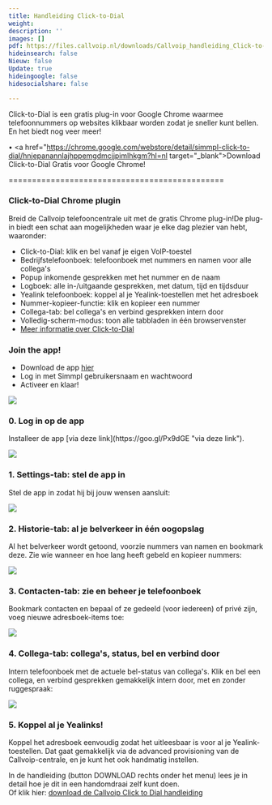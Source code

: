 ```yaml
---
title: Handleiding Click-to-Dial
weight: 
description: ''
images: []
pdf: https://files.callvoip.nl/downloads/Callvoip_handleiding_Click-to-Dial.pdf
hideinsearch: false
Nieuw: false
Update: true
hideingoogle: false
hidesocialshare: false

---
```

Click-to-Dial is een gratis plug-in voor Google Chrome waarmee telefoonnummers op websites klikbaar worden zodat je sneller kunt bellen.  
En het biedt nog veer meer!

&bull; <a href="https://chrome.google.com/webstore/detail/simmpl-click-to-dial/hnjepanannlajhppemgdmcjjpimlhkgm?hl=nl target="_blank">Download Click-to-Dial Gratis voor Google Chrome!</a>

==============================================

<h3>Click-to-Dial Chrome plugin</h3>

Breid de Callvoip telefooncentrale uit met de gratis Chrome plug-in!De plug-in biedt een schat aan mogelijkheden waar je elke dag plezier van hebt, waaronder:

* Click-to-Dial: klik en bel vanaf je eigen VoIP-toestel
* Bedrijfstelefoonboek: telefoonboek met nummers en namen voor alle collega's
* Popup inkomende gesprekken met het nummer en de naam
* Logboek: alle in-/uitgaande gesprekken, met datum, tijd en tijdsduur
* Yealink telefoonboek: koppel al je Yealink-toestellen met het adresboek
* Nummer-kopieer-functie: klik en kopieer een nummer
* Collega-tab: bel collega's en verbind gesprekken intern door
* Volledig-scherm-modus: toon alle tabbladen in één browservenster
* <a href="https://www.callvoiptelefonie.nl/clicktodial/" target="_blank">Meer informatie over Click-to-Dial</a>

<h3>Join the app!</h3>

* Download de app <a href="https://goo.gl/Px9dGE" target="_blank">hier</a>
* Log in met Simmpl gebruikersnaam en wachtwoord
* Activeer en klaar!

![](https://res.cloudinary.com/callvoip/image/upload/v1582460614/1-click-to-dial_fullscreenmodus_mdm4d6.jpg)

<h3>0. Log in op de app</h3>  
Installeer de app [via deze link](https://goo.gl/Px9dGE "via deze link").

![](https://res.cloudinary.com/callvoip/image/upload/v1582460838/2-login_d4miu7.jpg)

<h3>1. Settings-tab: stel de app in</h3>  
Stel de app in zodat hij bij jouw wensen aansluit:

![](https://res.cloudinary.com/callvoip/image/upload/v1582529609/2-settings-tab_ivi4kn.jpg)

<h3>2. Historie-tab: al je belverkeer in één oogopslag</h3>  
Al het belverkeer wordt getoond, voorzie nummers van namen en bookmark deze. Zie wie wanneer en hoe lang heeft gebeld en kopieer nummers:

![](https://res.cloudinary.com/callvoip/image/upload/v1582461020/3-historie-tab_muxdhe.jpg)

<h3>3. Contacten-tab: zie en beheer je telefoonboek</h3>  
Bookmark contacten en bepaal of ze gedeeld (voor iedereen) of privé zijn, voeg nieuwe adresboek-items toe:

![](https://res.cloudinary.com/callvoip/image/upload/v1582461105/4-contacten-tab_bnflnx.jpg)

<h3>4. Collega-tab: collega's, status, bel en verbind door</h3>  
Intern telefoonboek met de actuele bel-status van collega's. Klik en bel een collega, en verbind gesprekken gemakkelijk intern door, met en zonder ruggespraak:

![](https://res.cloudinary.com/callvoip/image/upload/v1582463673/5-collega-tab_ponea4.jpg)

<h3>5. Koppel al je Yealinks!</h3>  
Koppel het adresboek eenvoudig zodat het uitleesbaar is voor al je Yealink-toestellen. Dat gaat gemakkelijk via de advanced provisioning van de Callvoip-centrale, en je kunt het ook handmatig instellen.

In de handleiding (button DOWNLOAD rechts onder het menu) lees je in detail hoe je dit in een  handomdraai zelf kunt doen.  
Of  klik hier: [download de Callvoip Click to Dial handleiding](https://files.callvoip.nl/downloads/Callvoip_handleiding_Click-to-Dial.pdf)